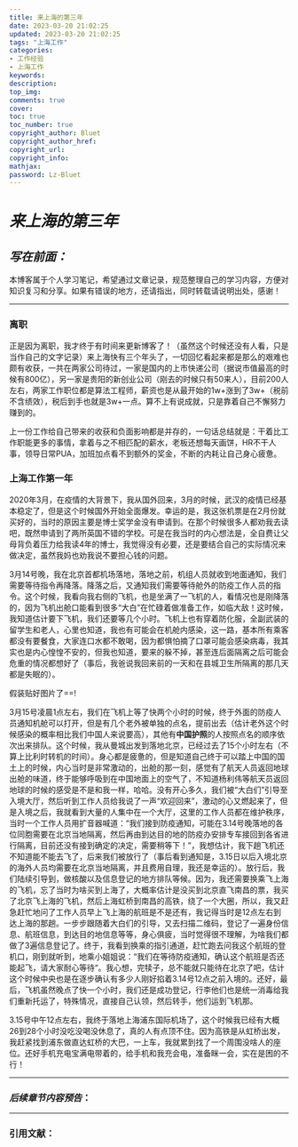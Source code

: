 ```yaml
---
title: 来上海的第三年
date: 2023-03-20 21:02:25
updated: 2023-03-20 21:02:25
tags: "上海工作"
categories: 
- 工作经验
- 上海工作
keywords: 
description:
top_img:
comments: true
cover:
toc: true
toc_number: true
copyright_author: Bluet
copyright_author_href:
copyright_url:
copyright_info:
mathjax:
password: Lz-Bluet
---
```


# ***来上海的第三年***



## ***写在前面：***

本博客属于个人学习笔记，希望通过文章记录，规范整理自己的学习内容，方便对知识复习和分享。如果有错误的地方，还请指出，同时转载请说明出处，感谢！

---



### 离职

正是因为离职，我才终于有时间来更新博客了！（虽然这个时候还没有人看，只是当作自己的文字记录）来上海快有三个年头了，一切回忆看起来都是那么的艰难也颇有收获，一共在两家公司待过，一家是国内的上市快递公司（据说市值最高的时候有800亿），另一家是贵阳的新创业公司（刚去的时候只有50来人），目前200人左右，两家工作职位都是算法工程师，薪资也是从最开始的1w+涨到了3w+（税前不含绩效），税后到手也就是3w+一点。算不上有说成就，只是靠着自己不懈努力赚到的。

 上一份工作给自己带来的收获和负面影响都是并存的，一句话总结就是：干着比工作职能更多的事情，拿着与之不相匹配的薪水，老板还想每天画饼，HR不干人事，领导日常PUA，加班加点看不到额外的奖金，不断的内耗让自己身心疲惫。



### 上海工作第一年

2020年3月，在疫情的大背景下，我从国外回来，3月的时候，武汉的疫情已经基本稳定了，但是这个时候国外开始全面爆发。幸运的是，我这张机票是在2月份就买好的，当时的原因主要是博士奖学金没有申请到。在那个时候很多人都劝我去读吧，既然申请到了两所英国不错的学校。可是在我当时的内心想法是，全自费让父母背负着压力给我读4年的博士，我觉得没有必要，还是要结合自己的实际情况来做决定，虽然我妈也劝我说不要担心钱的问题。



3月14号晚，我在北京首都机场落地，落地之前，机组人员就收到地面通知，我们需要等待指令再降落。降落之后，又通知我们需要等待舱外的防疫工作人员的指令。这个时候，我看向我右侧的飞机，也是坐满了一飞机的人，看情况也是刚降落的，因为飞机出舱口能看到很多“大白”在忙碌着做准备工作，如临大敌！这时候，我知道估计要下飞机，我们还要等几个小时。飞机上也有穿着防化服，全副武装的留学生和老人，心里也知道，我也有可能会在机舱内感染，这一路，基本所有乘客都没有要餐食，大家连口水都不敢喝，因为都惧怕摘了口罩可能会感染病毒，我其实也是内心惶惶不安的，但我也知道，要来的躲不掉，甚至连后面隔离之后可能会危重的情况都想好了（事后，我爸说我回来前的一天和在县城卫生所隔离的那几天都是失眠的）。

假装贴好图片了==!



3月15号凌晨1点左右，我们在飞机上等了快两个小时的时候，终于外面的防疫人员通知机舱可以打开，但是有几个老外被单独的点名，提前出去（估计老外这个时候感染的概率相比我们中国人来说要高），其他有**中国护照**的人按照点名的顺序依次出来排队。这个时候，我从曼城出发到落地北京，已经过去了15个小时左右（不算上比利时转机的时间）。身心都是疲惫的，但是知道自己终于可以踏上中国的国土上的时候，内心当时是非常激动的，出舱的那一刻，感觉有了航天人员返回地球出舱的味道，终于能够呼吸到在中国地面上的空气了，不知道杨利伟等航天员返回地球的时候的感受是不是和我一样，哈哈。没有开心多久，我们被“大白们”引导至入境大厅，然后听到工作人员给我说了一声“欢迎回来”，激动的心又燃起来了，但是入境之后，我就看到大量的人集中在一个大厅，这里的工作人员都在维护秩序，当时一个工作人员用扩音器喊道：“我们接到防疫通知，可能在3.14号晚落地的各位同胞需要在北京当地隔离，然后再由到达目的地的防疫办安排专车接回到各省进行隔离，目前还没有接到确定的决定，需要稍等下！”，我想估计，我下趟飞机还不知道能不能去飞了，后来我们被放行了（事后看到通知是，3.15日以后入境北京的海外人员均需要在北京当地隔离，并且费用自理，我还是幸运的）。放行后，我们陆续引导到，做核酸以及信息登记的地方排队等候。因为，我还需要换乘飞上海的飞机，忘了当时为啥买到上海了，大概率估计是没买到北京直飞南昌的票，我买了北京飞上海的飞机，然后上海虹桥到南昌的高铁，绕了一个大圈，所以，我又赶急赶忙地问了工作人员早上飞上海的航班是不是还有，我记得当时是12点左右到达上海的那趟。一步步跟随着大白们的引导，又去扫描二维码，登记了一遍身份信息、航班信息，到达目的地信息等等，身心俱疲，当时觉得很不理解，为啥我们都做了3遍信息登记了。终于，我看到换乘的指引通道，赶忙跑去问我这个航班的登机口，刚到就听到，地乘小姐姐说：“我们在等待防疫通知，确认这个航班是否还能起飞，请大家耐心等待“。我心想，完犊子，总不能就只能待在北京了吧，估计这个时候中央也是在逐步确认有多少人刚好掐着3.14号12点之前入境的。还好，最后，飞机虽然晚点了快一个小时，我们还是成功登记，行李他们也是统一消毒给我们重新托运了，特殊情况，直接自己认领，然后转手，他们运到飞机那。



3.15号中午12点左右，我终于落地上海浦东国际机场了，这个时候我已经有大概26到28个小时没吃没喝没休息了，真的人有点顶不住。因为高铁是从虹桥出发，我赶紧找到浦东做直达虹桥的大巴，一上车，我就累到找了一个周围没啥人的座位。还好手机充电宝满电带着的，给手机和我充会电，准备眯一会，实在是困的不行！








***

### ***后续章节内容预告***：

***

### 引用文献：
